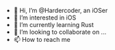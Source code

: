 - 👋 Hi, I’m @Hardercoder, an iOSer
- 👀 I’m interested in iOS
- 🌱 I’m currently learning Rust
- 💞️ I’m looking to collaborate on ...
- 📫 How to reach me 

<!---
Hardercoder/Hardercoder is a ✨ special ✨ repository because its `README.md` (this file) appears on your GitHub profile.
You can click the Preview link to take a look at your changes.
--->
